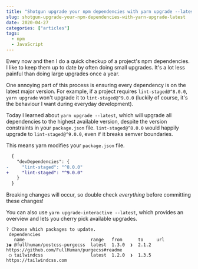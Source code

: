 ```yaml
---
title: "Shotgun upgrade your npm dependencies with yarn upgrade --latest"
slug: shotgun-upgrade-your-npm-dependencies-with-yarn-upgrade-latest
date: 2020-04-27
categories: ["articles"]
tags:
  - npm
  - JavaScript
---
```


Every now and then I do a quick checkup of a project's npm dependencies. I like to keep them up to date by often doing small upgrades. It's a lot less painful than doing large upgrades once a year.

One annoying part of this process is ensuring every dependency is on the latest major version. For example, if a project requires `lint-staged@^8.0.0`, `yarn upgrade` won't upgrade it to `lint-staged@^9.0.0` (luckily of course, it's the behaviour I want during everyday development).

Today I learned about `yarn upgrade --latest`, which will upgrade all dependencies to the highest available version, despite the version constraints in your `package.json` file. `lint-staged@^8.0.0` would happily upgrade to `lint-staged@^9.0.0`, even if it breaks semver boundaries.

<!--more-->

This means yarn modifies your `package.json` file.

```diff
  {
    "devDependencies": {
-     "lint-staged": "^8.0.0"
+     "lint-staged": "^9.0.0"
    }
  }
```

Breaking changes will occur, so double check _everything_ before committing these changes!

You can also use `yarn upgrade-interactive --latest`, which provides an overview and lets you cherry pick available upgrades.

```text
? Choose which packages to update.
 dependencies
   name                         range   from      to     url
❯◉ @fullhuman/postcss-purgecss  latest  1.3.0  ❯  2.1.2  https://github.com/FullHuman/purgecss#readme
 ◯ tailwindcss                  latest  1.2.0  ❯  1.3.5  https://tailwindcss.com
 ```
